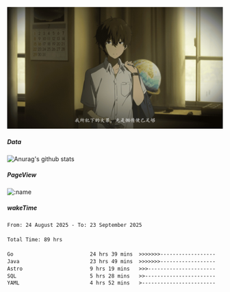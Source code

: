 
<img src="./static/index.jpg" alt="index">

##### Data

![Anurag's github stats](https://github-readme-stats.vercel.app/api?username=whyneh&show_icons=true&hide_border=ture&theme=tokyonight)

##### PageView
![:name](https://count.getloli.com/get/@:whyneh?theme=gelbooru)

##### wakeTime

<!--START_SECTION:waka-->

```txt
From: 24 August 2025 - To: 23 September 2025

Total Time: 89 hrs

Go                         24 hrs 39 mins  >>>>>>>------------------   27.70 %
Java                       23 hrs 49 mins  >>>>>>>------------------   26.78 %
Astro                      9 hrs 19 mins   >>>----------------------   10.47 %
SQL                        5 hrs 28 mins   >>-----------------------   06.15 %
YAML                       4 hrs 52 mins   >------------------------   05.47 %
```

<!--END_SECTION:waka-->
